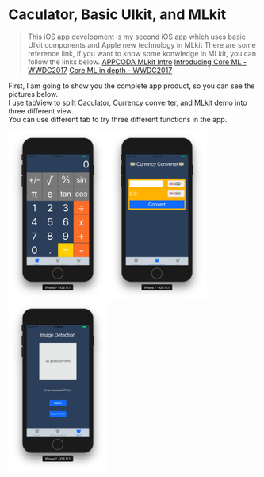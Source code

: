 # Caculator, Basic UIkit, and MLkit
> This iOS app development is my second iOS app which uses basic UIkit components and Apple new technology in MLkit
> There are some reference link, if you want to know some konwledge in MLkit, you can follow the links below.
> [APPCODA MLkit Intro](https://www.appcoda.com/coreml-introduction/)
> [Introducing Core ML - WWDC2017](https://developer.apple.com/videos/play/wwdc2017/703/)
> [Core ML in depth - WWDC2017](https://developer.apple.com/videos/play/wwdc2017/710/)

First, I am going to show you the complete app product, so you can see the pictures below.</br>
I use tabView to spilt Caculator, Currency converter, and MLkit demo into three different view.</br>
You can use different tab to try three different functions in the app.

<img alt="Calculator" src="https://github.com/HermesKeng/Caculator/blob/master/image/Caculator.png" width="200"><img alt="Currency Converter" src="https://github.com/HermesKeng/Caculator/blob/master/image/Currency%20Converter.png" width="200"><img alt="MLkit Demo" src="https://github.com/HermesKeng/Caculator/blob/master/image/MLkit.png" width="200">


